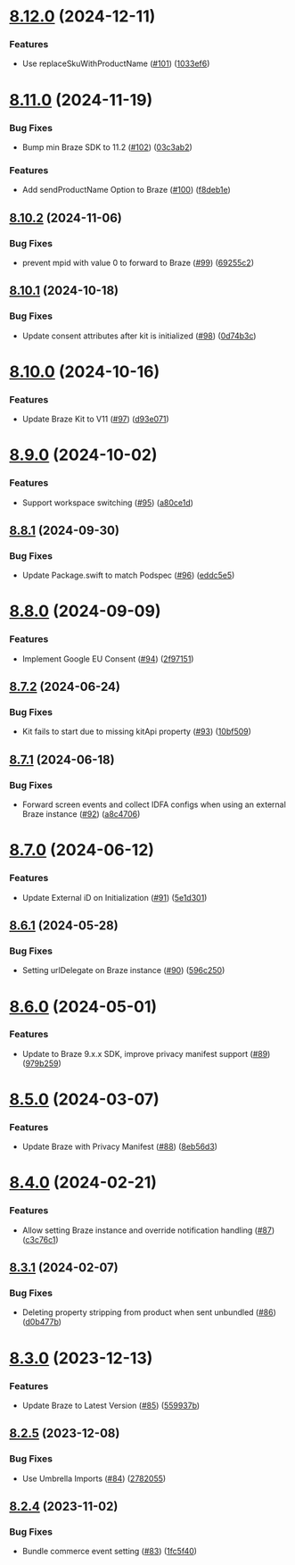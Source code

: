 # [8.12.0](https://github.com/mparticle-integrations/mparticle-apple-integration-appboy/compare/v8.11.0...v8.12.0) (2024-12-11)


### Features

* Use replaceSkuWithProductName ([#101](https://github.com/mparticle-integrations/mparticle-apple-integration-appboy/issues/101)) ([1033ef6](https://github.com/mparticle-integrations/mparticle-apple-integration-appboy/commit/1033ef6d23799637f21ff563b5836853b90159b3))

# [8.11.0](https://github.com/mparticle-integrations/mparticle-apple-integration-appboy/compare/v8.10.2...v8.11.0) (2024-11-19)


### Bug Fixes

* Bump min Braze SDK to 11.2 ([#102](https://github.com/mparticle-integrations/mparticle-apple-integration-appboy/issues/102)) ([03c3ab2](https://github.com/mparticle-integrations/mparticle-apple-integration-appboy/commit/03c3ab265131364e7caf00f7b67e017698916bb7))


### Features

* Add sendProductName Option to Braze ([#100](https://github.com/mparticle-integrations/mparticle-apple-integration-appboy/issues/100)) ([f8deb1e](https://github.com/mparticle-integrations/mparticle-apple-integration-appboy/commit/f8deb1ea38ed016939e1ea9f25cfeacbaf8d7834))

## [8.10.2](https://github.com/mparticle-integrations/mparticle-apple-integration-appboy/compare/v8.10.1...v8.10.2) (2024-11-06)


### Bug Fixes

* prevent mpid with value 0 to forward to Braze ([#99](https://github.com/mparticle-integrations/mparticle-apple-integration-appboy/issues/99)) ([69255c2](https://github.com/mparticle-integrations/mparticle-apple-integration-appboy/commit/69255c28df2376fdf47b5fff25c3d67a6383069d))

## [8.10.1](https://github.com/mparticle-integrations/mparticle-apple-integration-appboy/compare/v8.10.0...v8.10.1) (2024-10-18)


### Bug Fixes

* Update consent attributes after kit is initialized ([#98](https://github.com/mparticle-integrations/mparticle-apple-integration-appboy/issues/98)) ([0d74b3c](https://github.com/mparticle-integrations/mparticle-apple-integration-appboy/commit/0d74b3c925e7c014c8d236a30bcf335d4dc4a4d5))

# [8.10.0](https://github.com/mparticle-integrations/mparticle-apple-integration-appboy/compare/v8.9.0...v8.10.0) (2024-10-16)


### Features

* Update Braze Kit to V11 ([#97](https://github.com/mparticle-integrations/mparticle-apple-integration-appboy/issues/97)) ([d93e071](https://github.com/mparticle-integrations/mparticle-apple-integration-appboy/commit/d93e0718f420c5a175c9e78d9387d021684cd351))

# [8.9.0](https://github.com/mparticle-integrations/mparticle-apple-integration-appboy/compare/v8.8.1...v8.9.0) (2024-10-02)


### Features

* Support workspace switching ([#95](https://github.com/mparticle-integrations/mparticle-apple-integration-appboy/issues/95)) ([a80ce1d](https://github.com/mparticle-integrations/mparticle-apple-integration-appboy/commit/a80ce1d35ee3b42e971849bf09e68c922901876c))

## [8.8.1](https://github.com/mparticle-integrations/mparticle-apple-integration-appboy/compare/v8.8.0...v8.8.1) (2024-09-30)


### Bug Fixes

* Update Package.swift to match Podspec ([#96](https://github.com/mparticle-integrations/mparticle-apple-integration-appboy/issues/96)) ([eddc5e5](https://github.com/mparticle-integrations/mparticle-apple-integration-appboy/commit/eddc5e57dfa24841fc2228109931994ff039bff0))

# [8.8.0](https://github.com/mparticle-integrations/mparticle-apple-integration-appboy/compare/v8.7.2...v8.8.0) (2024-09-09)


### Features

* Implement Google EU Consent ([#94](https://github.com/mparticle-integrations/mparticle-apple-integration-appboy/issues/94)) ([2f97151](https://github.com/mparticle-integrations/mparticle-apple-integration-appboy/commit/2f971517f1b6c7f25d0f489539c765510e1931d9))

## [8.7.2](https://github.com/mparticle-integrations/mparticle-apple-integration-appboy/compare/v8.7.1...v8.7.2) (2024-06-24)


### Bug Fixes

* Kit fails to start due to missing kitApi property ([#93](https://github.com/mparticle-integrations/mparticle-apple-integration-appboy/issues/93)) ([10bf509](https://github.com/mparticle-integrations/mparticle-apple-integration-appboy/commit/10bf5091b2e29b7e60a0b214b1b205fa8b360c05))

## [8.7.1](https://github.com/mparticle-integrations/mparticle-apple-integration-appboy/compare/v8.7.0...v8.7.1) (2024-06-18)


### Bug Fixes

* Forward screen events and collect IDFA configs when using an external Braze instance ([#92](https://github.com/mparticle-integrations/mparticle-apple-integration-appboy/issues/92)) ([a8c4706](https://github.com/mparticle-integrations/mparticle-apple-integration-appboy/commit/a8c4706518c804b977831b33d071f8fbbce61d54))

# [8.7.0](https://github.com/mparticle-integrations/mparticle-apple-integration-appboy/compare/v8.6.1...v8.7.0) (2024-06-12)


### Features

* Update External iD on Initialization ([#91](https://github.com/mparticle-integrations/mparticle-apple-integration-appboy/issues/91)) ([5e1d301](https://github.com/mparticle-integrations/mparticle-apple-integration-appboy/commit/5e1d301aacb2efa1a5c4dcd1686012da5bc24654))

## [8.6.1](https://github.com/mparticle-integrations/mparticle-apple-integration-appboy/compare/v8.6.0...v8.6.1) (2024-05-28)


### Bug Fixes

* Setting urlDelegate on Braze instance ([#90](https://github.com/mparticle-integrations/mparticle-apple-integration-appboy/issues/90)) ([596c250](https://github.com/mparticle-integrations/mparticle-apple-integration-appboy/commit/596c250ba2b6543cfbb534af4bc74781eed2b12d))

# [8.6.0](https://github.com/mparticle-integrations/mparticle-apple-integration-appboy/compare/v8.5.0...v8.6.0) (2024-05-01)


### Features

* Update to Braze 9.x.x SDK, improve privacy manifest support ([#89](https://github.com/mparticle-integrations/mparticle-apple-integration-appboy/issues/89)) ([979b259](https://github.com/mparticle-integrations/mparticle-apple-integration-appboy/commit/979b259de22c31fe4b1a8686756bcf5093b9642f))

# [8.5.0](https://github.com/mparticle-integrations/mparticle-apple-integration-appboy/compare/v8.4.0...v8.5.0) (2024-03-07)


### Features

* Update Braze with Privacy Manifest ([#88](https://github.com/mparticle-integrations/mparticle-apple-integration-appboy/issues/88)) ([8eb56d3](https://github.com/mparticle-integrations/mparticle-apple-integration-appboy/commit/8eb56d3a039ae3d7dd6ad33071743c084c5f585a))

# [8.4.0](https://github.com/mparticle-integrations/mparticle-apple-integration-appboy/compare/v8.3.1...v8.4.0) (2024-02-21)


### Features

* Allow setting Braze instance and override notification handling ([#87](https://github.com/mparticle-integrations/mparticle-apple-integration-appboy/issues/87)) ([c3c76c1](https://github.com/mparticle-integrations/mparticle-apple-integration-appboy/commit/c3c76c1724ce3c822b9c62cb40582871c7e032fe))

## [8.3.1](https://github.com/mparticle-integrations/mparticle-apple-integration-appboy/compare/v8.3.0...v8.3.1) (2024-02-07)


### Bug Fixes

* Deleting property stripping from product when sent unbundled ([#86](https://github.com/mparticle-integrations/mparticle-apple-integration-appboy/issues/86)) ([d0b477b](https://github.com/mparticle-integrations/mparticle-apple-integration-appboy/commit/d0b477b78b6e3364de9b5f0eaeabdf64c9ec45a0))

# [8.3.0](https://github.com/mparticle-integrations/mparticle-apple-integration-appboy/compare/v8.2.5...v8.3.0) (2023-12-13)


### Features

* Update Braze to Latest Version ([#85](https://github.com/mparticle-integrations/mparticle-apple-integration-appboy/issues/85)) ([559937b](https://github.com/mparticle-integrations/mparticle-apple-integration-appboy/commit/559937be481b2018d0a549efc6d077178e2e4aaf))

## [8.2.5](https://github.com/mparticle-integrations/mparticle-apple-integration-appboy/compare/v8.2.4...v8.2.5) (2023-12-08)


### Bug Fixes

* Use Umbrella Imports ([#84](https://github.com/mparticle-integrations/mparticle-apple-integration-appboy/issues/84)) ([2782055](https://github.com/mparticle-integrations/mparticle-apple-integration-appboy/commit/278205520c7bcfbadd9d08b40555cb422a316490))

## [8.2.4](https://github.com/mparticle-integrations/mparticle-apple-integration-appboy/compare/v8.2.3...v8.2.4) (2023-11-02)


### Bug Fixes

* Bundle commerce event setting ([#83](https://github.com/mparticle-integrations/mparticle-apple-integration-appboy/issues/83)) ([1fc5f40](https://github.com/mparticle-integrations/mparticle-apple-integration-appboy/commit/1fc5f401b4eed836c47d9e0705a5b66d38c9df1f))
